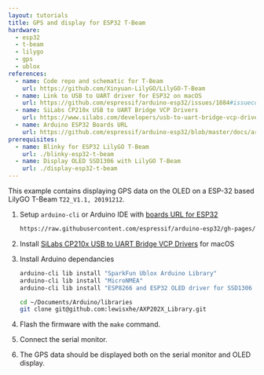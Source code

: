 ```yaml
---
layout: tutorials
title: GPS and display for ESP32 T-Beam
hardware:
  - esp32
  - t-beam
  - lilygo
  - gps
  - ublox
references:
  - name: Code repo and schematic for T-Beam
    url: https://github.com/Xinyuan-LilyGO/LilyGO-T-Beam
  - name: Link to USB to UART driver for ESP32 on macOS
    url: https://github.com/espressif/arduino-esp32/issues/1084#issuecomment-363294312
  - name: SiLabs CP210x USB to UART Bridge VCP Drivers
    url: https://www.silabs.com/developers/usb-to-uart-bridge-vcp-drivers
  - name: Arduino ESP32 Boards URL
    url: https://github.com/espressif/arduino-esp32/blob/master/docs/arduino-ide/boards_manager.md
prerequisites:
  - name: Blinky for ESP32 LilyGO T-Beam
    url: ./blinky-esp32-t-beam
  - name: Display OLED SSD1306 with LilyGO T-Beam
    url: ./display-esp32-t-beam
---
```


This example contains displaying GPS data on the OLED on a ESP-32 based LilyGO T-Beam `T22_V1.1, 20191212`.

1. Setup `arduino-cli` or Arduino IDE with [boards URL for ESP32](https://github.com/espressif/arduino-esp32/blob/master/docs/arduino-ide/boards_manager.md)

    ```sh
    https://raw.githubusercontent.com/espressif/arduino-esp32/gh-pages/package_esp32_index.json
    ```
1. Install [SiLabs CP210x USB to UART Bridge VCP Drivers](https://www.silabs.com/developers/usb-to-uart-bridge-vcp-drivers) for macOS
1. Install Arduino dependancies

    ```sh
    arduino-cli lib install "SparkFun Ublox Arduino Library"
    arduino-cli lib install "MicroNMEA"
    arduino-cli lib install "ESP8266 and ESP32 OLED driver for SSD1306 displays"

    cd ~/Documents/Arduino/libraries
    git clone git@github.com:lewisxhe/AXP202X_Library.git
    ```
1. Flash the firmware with the `make` command.
1. Connect the serial monitor.
1. The GPS data should be displayed both on the serial monitor and OLED display.
